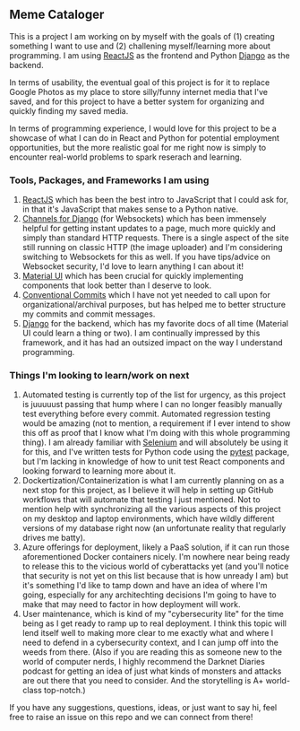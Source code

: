## Meme Cataloger

This is a project I am working on by myself with the goals of (1) creating something I want to use and (2) challening myself/learning more about programming.  I am using [ReactJS](https://react.dev/) as the frontend and Python [Django](docs.djangoproject.com) as the backend.

In terms of usability, the eventual goal of this project is for it to replace Google Photos as my place to store silly/funny internet media that I've saved, and for this project to have a better system for organizing and quickly finding my saved media.

In terms of programming experience, I would love for this project to be a showcase of what I can do in React and Python for potential employment opportunities, but the more realistic goal for me right now is simply to encounter real-world problems to spark reserach and learning.

### Tools, Packages, and Frameworks I am using
 1. [ReactJS](https://react.dev/) which has been the best intro to JavaScript that I could ask for, in that it's JavaScript that makes sense to a Python native.
 2. [Channels for Django](https://channels.readthedocs.io/en/latest/) (for Websockets) which has been immensely helpful for getting instant updates to a page, much more quickly and simply than standard HTTP requests.  There is a single aspect of the site still running on classic HTTP (the image uploader) and I'm considering switching to Websockets for this as well.  If you have tips/advice on Websocket security, I'd love to learn anything I can about it!
 3. [Material UI](https://mui.com/material-ui/getting-started/) which has been crucial for quickly implementing components that look better than I deserve to look.
 4. [Conventional Commits](conventionalcommits.org) which I have not yet needed to call upon for organizational/archival purposes, but has helped me to better structure my commits and commit messages.
 7. [Django](docs.djangoproject.com) for the backend, which has my favorite docs of all time (Material UI could learn a thing or two).  I am continually impressed by this framework, and it has had an outsized impact on the way I understand programming.

### Things I'm looking to learn/work on next
 1. Automated testing is currently top of the list for urgency, as this project is juuuuust passing that hump where I can no longer feasibly manually test everything before every commit.  Automated regression testing would be amazing (not to mention, a requirement if I ever intend to show this off as proof that I know what I'm doing with this whole programming thing).  I am already familiar with [Selenium](https://selenium-python.readthedocs.io/) and will absolutely be using it for this, and I've written tests for Python code using the [pytest](https://docs.pytest.org/en/8.2.x/) package, but I'm lacking in knowledge of how to unit test React components and looking forward to learning more about it.
 2. Dockertization/Containerization is what I am currently planning on as a next stop for this project, as I believe it will help in setting up GitHub workflows that will automate that testing I just mentioned.  Not to mention help with synchronizing all the various aspects of this project on my desktop and laptop environments, which have wildly different versions of my database right now (an unfortunate reality that regularly drives me batty).
 3. Azure offerings for deployment, likely a PaaS solution, if it can run those aforementioned Docker containers nicely.  I'm nowhere near being ready to release this to the vicious world of cyberattacks yet (and you'll notice that security is not yet on this list because that is how unready I am) but it's something I'd like to tamp down and have an idea of where I'm going, especially for any architechting decisions I'm going to have to make that may need to factor in how deployment will work.
 4. User maintenance, which is kind of my "cybersecurity lite" for the time being as I get ready to ramp up to real deployment.  I think this topic will lend itself well to making more clear to me exactly what and where I need to defend in a cybersecurity context, and I can jump off into the weeds from there.  (Also if you are reading this as someone new to the world of computer nerds, I highly recommend the Darknet Diaries podcast for getting an idea of just what kinds of monsters and attacks are out there that you need to consider.  And the storytelling is A+ world-class top-notch.)

If you have any suggestions, questions, ideas, or just want to say hi, feel free to raise an issue on this repo and we can connect from there!
